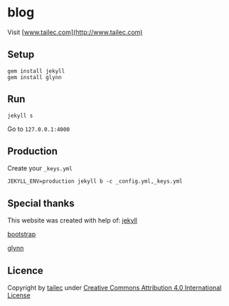 # blog
Visit [www.tailec.com](http://www.tailec.com)

## Setup
```shell
gem install jekyll
gem install glynn
```

## Run
```shell
jekyll s
```
Go to `127.0.0.1:4000`

## Production
Create your `_keys.yml`
```shell
JEKYLL_ENV=production jekyll b -c _config.yml,_keys.yml
```

## Special thanks
This website was created with help of: 
[jekyll](https://github.com/jekyll/jekyll)

[bootstrap](https://github.com/twbs/bootstrap)

[glynn](https://github.com/dmathieu/glynn)

## Licence
Copyright by [tailec](www.tailec.com) under [Creative Commons Attribution 4.0 International License](http://creativecommons.org/licenses/by/4.0/)
